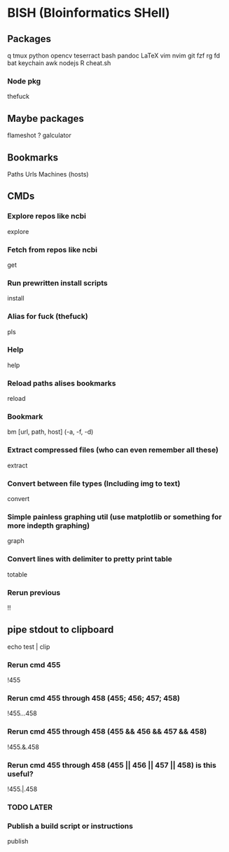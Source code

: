 # BISH (**BI**oinformatics **SH**ell)

## Packages
q
tmux
python
opencv
teserract
bash
pandoc
LaTeX
vim
nvim
git
fzf
rg
fd
bat
keychain
awk
nodejs
R
cheat.sh

### Node pkg
thefuck

## Maybe packages
flameshot ?
galculator


## Bookmarks
Paths
Urls
Machines (hosts)

## CMDs
### Explore repos like ncbi
explore

### Fetch from repos like ncbi
get

### Run prewritten install scripts
install

### Alias for fuck (thefuck)
pls

### Help
help

### Reload paths alises bookmarks
reload

### Bookmark
bm [url, path, host] (-a, -f, -d)

### Extract compressed files (who can even remember all these)
extract

### Convert between file types (Including img to text)
convert

### Simple painless graphing util (use matplotlib or something for more indepth graphing)
graph

### Convert lines with delimiter to pretty print table
totable

### Rerun previous
!!

## pipe stdout to clipboard
echo test | clip

### Rerun cmd 455
!455

### Rerun cmd 455 through 458 (455; 456; 457; 458)
!455...458

### Rerun cmd 455 through 458 (455 && 456 && 457 && 458)
!455.&.458

### Rerun cmd 455 through 458 (455 || 456 || 457 || 458)    is this useful?
!455.|.458

### TODO LATER
### Publish a build script or instructions
publish
